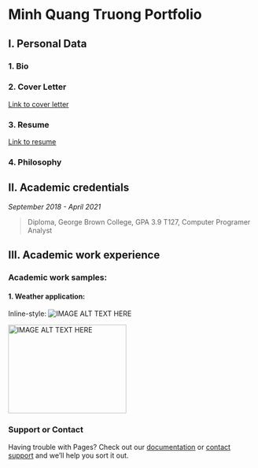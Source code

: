 # Minh Quang Truong Portfolio

## I. Personal Data


### 1. Bio

### 2. Cover Letter
[Link to cover letter](https://drive.google.com/file/d/1gy76HUFjp9j5KBldNUAaEybaTmULM8PR/view?usp=sharing)
### 3. Resume
[Link to resume](https://drive.google.com/file/d/1c4OMeSB0WLcc-zvif1cS6mECc-cZL9ZM/view?usp=sharing)

### 4. Philosophy
## II. Academic credentials
*September 2018 - April 2021*
>Diploma, George Brown College, GPA 3.9
>T127, Computer Programer Analyst

## III. Academic work experience
### Academic work samples:
#### 1. Weather application:
Inline-style: 
<img src="https://imgur.com/a/qs9QQo3" 
alt="IMAGE ALT TEXT HERE"  />


<a href="http://www.youtube.com/watch?feature=player_embedded&v=9shEro6sy_k
" target="_blank"><img src="http://img.youtube.com/vi/9shEro6sy_k/0.jpg" 
alt="IMAGE ALT TEXT HERE" width="240" height="180"  /></a>

### Support or Contact

Having trouble with Pages? Check out our [documentation](https://docs.github.com/categories/github-pages-basics/) or [contact support](https://support.github.com/contact) and we’ll help you sort it out.
